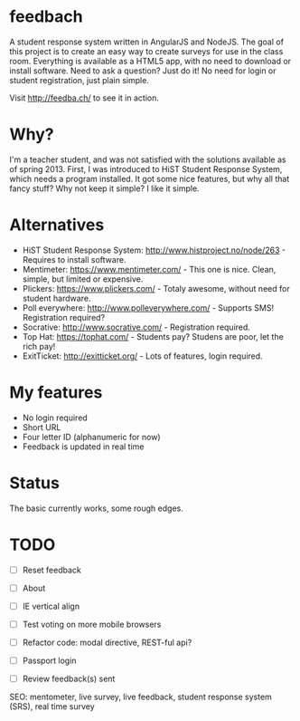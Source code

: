 feedbach
========

A student response system written in AngularJS and NodeJS. The goal of this project is to create an easy way to create surveys for use in the class room. Everything is available as a HTML5 app, with no need to download or install software. Need to ask a question? Just do it! No need for login or student registration, just plain simple.

Visit http://feedba.ch/ to see it in action.


Why?
====

I'm a teacher student, and was not satisfied with the solutions available as of spring 2013. First, I was introduced to HiST Student Response System, which needs a program installed. It got some nice features, but why all that fancy stuff? Why not keep it simple? I like it simple.


Alternatives
============
* HiST Student Response System: http://www.histproject.no/node/263 - Requires to install software.
* Mentimeter: https://www.mentimeter.com/ - This one is nice. Clean, simple, but limited or expensive.
* Plickers: https://www.plickers.com/ - Totaly awesome, without need for student hardware.
* Poll everywhere: http://www.polleverywhere.com/ - Supports SMS! Registration required?
* Socrative: http://www.socrative.com/ - Registration required.
* Top Hat: https://tophat.com/ - Students pay? Studens are poor, let the rich pay!
* ExitTicket: http://exitticket.org/ - Lots of features, login required.


My features
===========
* No login required
* Short URL
* Four letter ID (alphanumeric for now)
* Feedback is updated in real time


Status
======
The basic currently works, some rough edges.


TODO
====
- [ ] Reset feedback
- [ ] About
- [ ] IE vertical align
- [ ] Test voting on more mobile browsers
- [ ] Refactor code: modal directive, REST-ful api?
- [ ] Passport login
- [ ] Review feedback(s) sent


SEO: mentometer, live survey, live feedback, student response system (SRS), real time survey
